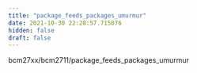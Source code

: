 ```yaml
---
title: "package_feeds_packages_umurmur"
date: 2021-10-30 22:28:57.715076
hidden: false
draft: false
---
```


bcm27xx/bcm2711/package_feeds_packages_umurmur

